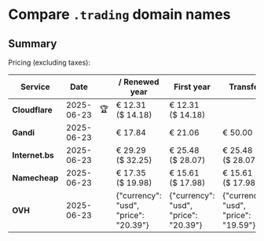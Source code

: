 # Compare `.trading` domain names

## Summary

Pricing (excluding taxes):

| Service | Date |  | / Renewed year | First year | Transfer | Restoration |
|--|--|--|--|--|--|--|
| **Cloudflare** | 2025-06-23 | 🏆 | € 12.31<br>($ 14.18) | € 12.31<br>($ 14.18) |  |  |
| **Gandi** | 2025-06-23 |  | € 17.84 | € 21.06 | € 50.00 | € 110.68 |
| **Internet.bs** | 2025-06-23 |  | € 29.29<br>($ 32.25) | € 25.48<br>($ 28.07) | € 25.48<br>($ 28.07) | € 191.95<br>($ 211.45) |
| **Namecheap** | 2025-06-23 |  | € 17.35<br>($ 19.98) | € 15.61<br>($ 17.98) | € 15.61<br>($ 17.98) |  |
| **OVH** | 2025-06-23 |  | {"currency": "usd", "price": "20.39"} | {"currency": "usd", "price": "20.39"} | {"currency": "usd", "price": "19.59"} |  |

